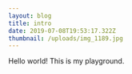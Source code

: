```yaml
---
layout: blog
title: intro
date: 2019-07-08T19:53:17.322Z
thumbnail: /uploads/img_1189.jpg
---
```

Hello world! This is my playground.
